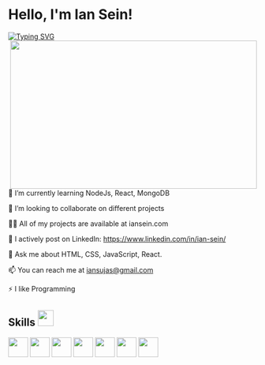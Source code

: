 # Hello, I'm Ian Sein!
<a href="https://git.io/typing-svg"><img src="https://readme-typing-svg.demolab.com?font=Fira+Code&pause=1000&color=7000CA&random=false&width=435&lines=Full-Stack+Web+Developer" alt="Typing SVG" /></a>
 <img src="https://user-images.githubusercontent.com/74038190/212750155-3ceddfbd-19d3-40a3-87af-8d329c8323c4.gif" align="right" height="300" width="500">
 
🌱 I’m currently learning NodeJs, React, MongoDB

👯 I’m looking to collaborate on different projects

👨‍💻 All of my projects are available at iansein.com

📝 I actively post on LinkedIn: https://www.linkedin.com/in/ian-sein/

👀 Ask me about HTML, CSS, JavaScript, React.

📫 You can reach me at iansujas@gmail.com

⚡ I like Programming
<br>

<h2> Skills <img src = "https://media2.giphy.com/media/QssGEmpkyEOhBCb7e1/giphy.gif?cid=ecf05e47a0n3gi1bfqntqmob8g9aid1oyj2wr3ds3mg700bl&rid=giphy.gif" width = 32px> </h2>
<span> <img width ='40px' src ='https://raw.githubusercontent.com/rahulbanerjee26/githubAboutMeGenerator/main/icons/html.svg'> </span>
<span> <img width ='40px' src ='https://raw.githubusercontent.com/rahulbanerjee26/githubAboutMeGenerator/main/icons/css.svg'> </span>
<span> <img width ='40px' src ='https://raw.githubusercontent.com/rahulbanerjee26/githubAboutMeGenerator/main/icons/js.svg'> </span>
<span> <img width ='40px' src ='https://raw.githubusercontent.com/rahulbanerjee26/githubAboutMeGenerator/main/icons/react.svg'> </span>
<span> <img width ='40px' src ='https://raw.githubusercontent.com/rahulbanerjee26/githubAboutMeGenerator/main/icons/node.svg'> </span>
<span> <img width ='40px' src ='https://raw.githubusercontent.com/rahulbanerjee26/githubAboutMeGenerator/main/icons/mongodb.svg'> </span>
<span> <img width ='40px' src ='https://raw.githubusercontent.com/rahulbanerjee26/githubAboutMeGenerator/main/icons/jest.svg'> </span>
